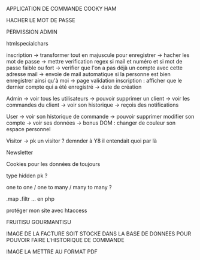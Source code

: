 APPLICATION DE COMMANDE COOKY HAM


HACHER LE MOT DE PASSE

PERMISSION ADMIN

htmlspecialchars

inscription -> transformer tout en majuscule pour enregistrer
			-> hacher les mot de passe
			-> mettre verification regex si mail et numéro et si mot de passe faible ou fort
			-> verifier que l'on a pas déjà un compte avec cette adresse mail
			-> envoie de mail automatique si la personne est bien enregistrer ainsi qu'à moi
			-> page validation inscription : afficher que le dernier compte qui a été enregistré
			-> date de création


Admin -> voir tous les utilisateurs
	  -> pouvoir supprimer un client
	  -> voir les commandes du client
	  -> voir son historique
	  -> reçois des notifications

User -> voir son historique de commande
	 -> pouvoir supprimer modifier son compte
	 -> voir ses données
	 -> bonus DOM : changer de couleur son espace personnel

Visitor -> pk un visitor ? demnder à Y8 il entendait quoi par là 

Newsletter

Cookies pour les données de toujours

type hidden pk ?

one to one / one to many / many to many ?

.map .filtr ... en php 

protéger mon site avec htaccess

FRUITISU GOURMANTISU

IMAGE DE LA FACTURE SOIT STOCKE DANS LA BASE DE DONNEES POUR POUVOIR FAIRE L'HISTORIQUE DE COMMANDE

IMAGE LA METTRE AU FORMAT PDF